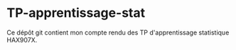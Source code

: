 # TP-apprentissage-stat
Ce dépôt git contient mon compte rendu des TP d'apprentissage statistique HAX907X.
